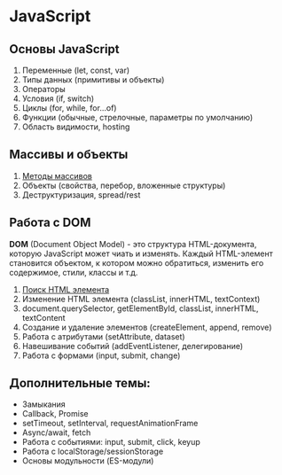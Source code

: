 # JavaScript #

## Основы JavaScript ##

1. Переменные (let, const, var)
2. Типы данных (примитивы и объекты)
3. Операторы
4. Условия (if, switch)
5. Циклы (for, while, for...of)
6. Функции (обычные, стрелочные, параметры по умолчанию)
7. Область видимости, hosting

## Массивы и объекты ##

1. [Методы массивов](2.%20Array%20and%20object/2.1.%20Array%20methods.md)
2. Объекты (свойства, перебор, вложенные структуры)
3. Деструктуризация, spread/rest

## Работа с DOM ##

**DOM** (Document Object Model) - это структура HTML-документа, которую JavaScript может чиать и изменять.
Каждый HTML-элемент становится объектом, к котором можно обратиться, изменить его содержимое, стили, классы и т.д.

1. [Поиск HTML элемента](3.%20DOM/3.1.%20Search%20HTML%20element.md)
2. Изменение HTML элемента (classList, innerHTML, textContext)
2. document.querySelector, getElementById, classList, innerHTML, textContent
2. Создание и удаление элементов (createElement, append, remove)
3. Работа с атрибутами (setAttribute, dataset)
4. Навешивание событий (addEventListener, делегирование)
5. Работа с формами (input, submit, change)

## Дополнительные темы: ##

* Замыкания
* Callback, Promise
* setTimeout, setInterval, requestAnimationFrame
* Async/await, fetch
* Работа с событиями: input, submit, click, keyup
* Работа с localStorage/sessionStorage
* Основы модульности (ES-модули)